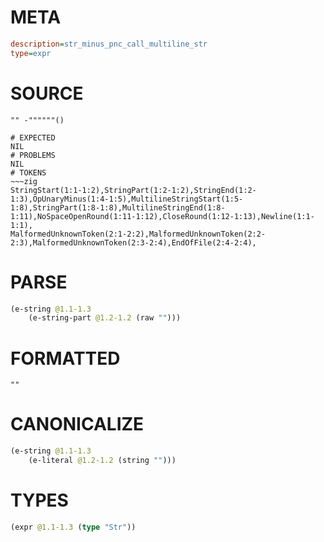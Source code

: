 # META
~~~ini
description=str_minus_pnc_call_multiline_str
type=expr
~~~
# SOURCE
~~~roc
"" -""""""()
~~~
~~~
# EXPECTED
NIL
# PROBLEMS
NIL
# TOKENS
~~~zig
StringStart(1:1-1:2),StringPart(1:2-1:2),StringEnd(1:2-1:3),OpUnaryMinus(1:4-1:5),MultilineStringStart(1:5-1:8),StringPart(1:8-1:8),MultilineStringEnd(1:8-1:11),NoSpaceOpenRound(1:11-1:12),CloseRound(1:12-1:13),Newline(1:1-1:1),
MalformedUnknownToken(2:1-2:2),MalformedUnknownToken(2:2-2:3),MalformedUnknownToken(2:3-2:4),EndOfFile(2:4-2:4),
~~~
# PARSE
~~~clojure
(e-string @1.1-1.3
	(e-string-part @1.2-1.2 (raw "")))
~~~
# FORMATTED
~~~roc
""
~~~
# CANONICALIZE
~~~clojure
(e-string @1.1-1.3
	(e-literal @1.2-1.2 (string "")))
~~~
# TYPES
~~~clojure
(expr @1.1-1.3 (type "Str"))
~~~
